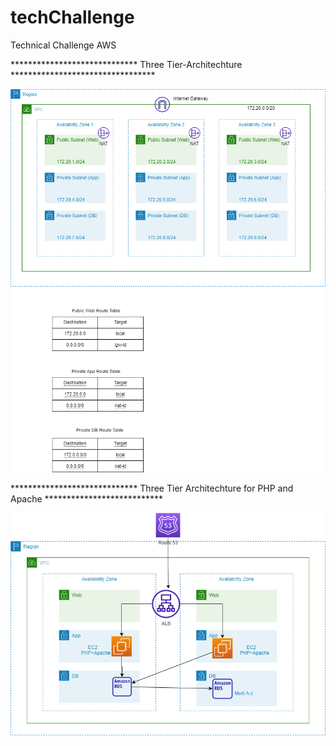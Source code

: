 # techChallenge
Technical Challenge AWS

***************************** Three Tier-Architechture *********************************

![Three Tier Architechture](Three_Tier.png)

***************************** Three Tier Architechture for PHP and Apache ***************************

![Three Tier Application Architechture](Three_Tier_App_Arch.png)
